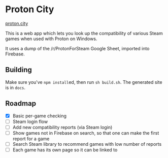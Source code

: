 # Proton City
[proton.city](proton.city)

This is a web app which lets you look up the compatibility of various Steam
games when used with Proton on Windows.

It uses a dump of the /r/ProtonForSteam Google Sheet, imported into Firebase.

## Building
Make sure you've `npm install`ed, then run `sh build.sh`. The generated site 
is in `docs`.

## Roadmap

  - [X] Basic per-game checking
  - [ ] Steam login flow
  - [ ] Add new compatibility reports (via Steam login)
  - [ ] Show games not in Firebase on search, so that one can make the first
        report for a game
  - [ ] Search Steam library to recommend games with low number of reports
  - [ ] Each game has its own page so it can be linked to
